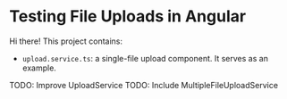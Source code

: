 # Testing File Uploads in Angular

Hi there! This project contains:

- `upload.service.ts`: a single-file upload component. It serves as an example.

TODO: Improve UploadService
TODO: Include MultipleFileUploadService
